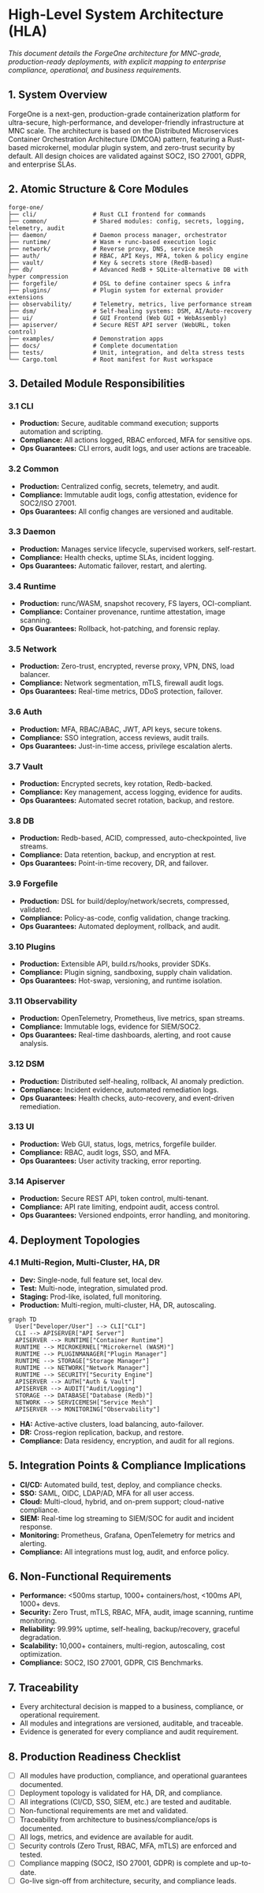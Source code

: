 # High-Level System Architecture (HLA)

*This document details the ForgeOne architecture for MNC-grade, production-ready deployments, with explicit mapping to enterprise compliance, operational, and business requirements.*

## 1. System Overview

ForgeOne is a next-gen, production-grade containerization platform for ultra-secure, high-performance, and developer-friendly infrastructure at MNC scale. The architecture is based on the Distributed Microservices Container Orchestration Architecture (DMCOA) pattern, featuring a Rust-based microkernel, modular plugin system, and zero-trust security by default. All design choices are validated against SOC2, ISO 27001, GDPR, and enterprise SLAs.

## 2. Atomic Structure & Core Modules

```
forge-one/
├── cli/                # Rust CLI frontend for commands
├── common/             # Shared modules: config, secrets, logging, telemetry, audit
├── daemon/             # Daemon process manager, orchestrator
├── runtime/            # Wasm + runc-based execution logic
├── network/            # Reverse proxy, DNS, service mesh
├── auth/               # RBAC, API Keys, MFA, token & policy engine
├── vault/              # Key & secrets store (RedB-based)
├── db/                 # Advanced RedB + SQLite-alternative DB with hyper compression
├── forgefile/          # DSL to define container specs & infra
├── plugins/            # Plugin system for external provider extensions
├── observability/      # Telemetry, metrics, live performance stream
├── dsm/                # Self-healing systems: DSM, AI/Auto-recovery
├── ui/                 # GUI Frontend (Web GUI + WebAssembly)
├── apiserver/          # Secure REST API server (WebURL, token control)
├── examples/           # Demonstration apps
├── docs/               # Complete documentation
├── tests/              # Unit, integration, and delta stress tests
└── Cargo.toml          # Root manifest for Rust workspace
```

## 3. Detailed Module Responsibilities

### 3.1 CLI
- **Production:** Secure, auditable command execution; supports automation and scripting.
- **Compliance:** All actions logged, RBAC enforced, MFA for sensitive ops.
- **Ops Guarantees:** CLI errors, audit logs, and user actions are traceable.

### 3.2 Common
- **Production:** Centralized config, secrets, telemetry, and audit.
- **Compliance:** Immutable audit logs, config attestation, evidence for SOC2/ISO 27001.
- **Ops Guarantees:** All config changes are versioned and auditable.

### 3.3 Daemon
- **Production:** Manages service lifecycle, supervised workers, self-restart.
- **Compliance:** Health checks, uptime SLAs, incident logging.
- **Ops Guarantees:** Automatic failover, restart, and alerting.

### 3.4 Runtime
- **Production:** runc/WASM, snapshot recovery, FS layers, OCI-compliant.
- **Compliance:** Container provenance, runtime attestation, image scanning.
- **Ops Guarantees:** Rollback, hot-patching, and forensic replay.

### 3.5 Network
- **Production:** Zero-trust, encrypted, reverse proxy, VPN, DNS, load balancer.
- **Compliance:** Network segmentation, mTLS, firewall audit logs.
- **Ops Guarantees:** Real-time metrics, DDoS protection, failover.

### 3.6 Auth
- **Production:** MFA, RBAC/ABAC, JWT, API keys, secure tokens.
- **Compliance:** SSO integration, access reviews, audit trails.
- **Ops Guarantees:** Just-in-time access, privilege escalation alerts.

### 3.7 Vault
- **Production:** Encrypted secrets, key rotation, Redb-backed.
- **Compliance:** Key management, access logging, evidence for audits.
- **Ops Guarantees:** Automated secret rotation, backup, and restore.

### 3.8 DB
- **Production:** Redb-based, ACID, compressed, auto-checkpointed, live streams.
- **Compliance:** Data retention, backup, and encryption at rest.
- **Ops Guarantees:** Point-in-time recovery, DR, and failover.

### 3.9 Forgefile
- **Production:** DSL for build/deploy/network/secrets, compressed, validated.
- **Compliance:** Policy-as-code, config validation, change tracking.
- **Ops Guarantees:** Automated deployment, rollback, and audit.

### 3.10 Plugins
- **Production:** Extensible API, build.rs/hooks, provider SDKs.
- **Compliance:** Plugin signing, sandboxing, supply chain validation.
- **Ops Guarantees:** Hot-swap, versioning, and runtime isolation.

### 3.11 Observability
- **Production:** OpenTelemetry, Prometheus, live metrics, span streams.
- **Compliance:** Immutable logs, evidence for SIEM/SOC2.
- **Ops Guarantees:** Real-time dashboards, alerting, and root cause analysis.

### 3.12 DSM
- **Production:** Distributed self-healing, rollback, AI anomaly prediction.
- **Compliance:** Incident evidence, automated remediation logs.
- **Ops Guarantees:** Health checks, auto-recovery, and event-driven remediation.

### 3.13 UI
- **Production:** Web GUI, status, logs, metrics, forgefile builder.
- **Compliance:** RBAC, audit logs, SSO, and MFA.
- **Ops Guarantees:** User activity tracking, error reporting.

### 3.14 Apiserver
- **Production:** Secure REST API, token control, multi-tenant.
- **Compliance:** API rate limiting, endpoint audit, access control.
- **Ops Guarantees:** Versioned endpoints, error handling, and monitoring.

## 4. Deployment Topologies

### 4.1 Multi-Region, Multi-Cluster, HA, DR
- **Dev:** Single-node, full feature set, local dev.
- **Test:** Multi-node, integration, simulated prod.
- **Staging:** Prod-like, isolated, full monitoring.
- **Production:** Multi-region, multi-cluster, HA, DR, autoscaling.

```mermaid
graph TD
  User["Developer/User"] --> CLI["CLI"]
  CLI --> APISERVER["API Server"]
  APISERVER --> RUNTIME["Container Runtime"]
  RUNTIME --> MICROKERNEL["Microkernel (WASM)"]
  RUNTIME --> PLUGINMANAGER["Plugin Manager"]
  RUNTIME --> STORAGE["Storage Manager"]
  RUNTIME --> NETWORK["Network Manager"]
  RUNTIME --> SECURITY["Security Engine"]
  APISERVER --> AUTH["Auth & Vault"]
  APISERVER --> AUDIT["Audit/Logging"]
  STORAGE --> DATABASE["Database (Redb)"]
  NETWORK --> SERVICEMESH["Service Mesh"]
  APISERVER --> MONITORING["Observability"]
```

- **HA:** Active-active clusters, load balancing, auto-failover.
- **DR:** Cross-region replication, backup, and restore.
- **Compliance:** Data residency, encryption, and audit for all regions.

## 5. Integration Points & Compliance Implications
- **CI/CD:** Automated build, test, deploy, and compliance checks.
- **SSO:** SAML, OIDC, LDAP/AD, MFA for all user access.
- **Cloud:** Multi-cloud, hybrid, and on-prem support; cloud-native compliance.
- **SIEM:** Real-time log streaming to SIEM/SOC for audit and incident response.
- **Monitoring:** Prometheus, Grafana, OpenTelemetry for metrics and alerting.
- **Compliance:** All integrations must log, audit, and enforce policy.

## 6. Non-Functional Requirements
- **Performance:** <500ms startup, 1000+ containers/host, <100ms API, 1000+ devs.
- **Security:** Zero Trust, mTLS, RBAC, MFA, audit, image scanning, runtime monitoring.
- **Reliability:** 99.99% uptime, self-healing, backup/recovery, graceful degradation.
- **Scalability:** 10,000+ containers, multi-region, autoscaling, cost optimization.
- **Compliance:** SOC2, ISO 27001, GDPR, CIS Benchmarks.

## 7. Traceability
- Every architectural decision is mapped to a business, compliance, or operational requirement.
- All modules and integrations are versioned, auditable, and traceable.
- Evidence is generated for every compliance and audit requirement.

## 8. Production Readiness Checklist
- [ ] All modules have production, compliance, and operational guarantees documented.
- [ ] Deployment topology is validated for HA, DR, and compliance.
- [ ] All integrations (CI/CD, SSO, SIEM, etc.) are tested and auditable.
- [ ] Non-functional requirements are met and validated.
- [ ] Traceability from architecture to business/compliance/ops is documented.
- [ ] All logs, metrics, and evidence are available for audit.
- [ ] Security controls (Zero Trust, RBAC, MFA, mTLS) are enforced and tested.
- [ ] Compliance mapping (SOC2, ISO 27001, GDPR) is complete and up-to-date.
- [ ] Go-live sign-off from architecture, security, and compliance leads.
